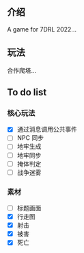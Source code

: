 ## 介绍
A game for 7DRL 2022...

## 玩法
合作爬塔...

## To do list

### 核心玩法
- [x] 通过消息调用公共事件
- [ ] NPC 同步
- [ ] 地牢生成
- [ ] 地牢同步
- [ ] 掩体判定
- [ ] 战争迷雾

### 素材
- [ ] 标题画面
- [x] 行走图
- [x] 射击
- [x] 被害
- [x] 死亡
